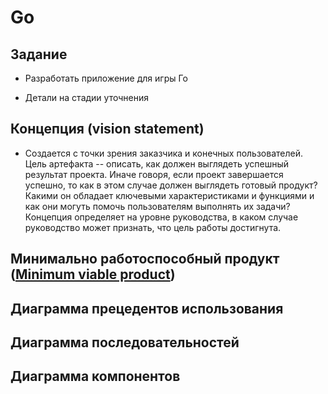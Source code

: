 # Go

## Задание
- Разработать приложение для игры Го

- Детали на стадии уточнения

## Концепция (vision statement)
- Создается с точки зрения заказчика и конечных пользователей. Цель артефакта -- описать, как должен выглядеть успешный результат проекта. Иначе говоря, если проект завершается успешно, то как в этом случае должен выглядеть готовый продукт? Какими он обладает ключевыми характеристиками и функциями и как они могуть помочь пользователям выполнять их задачи? Концепция определяет на уровне руководства, в каком случае руководство может признать, что цель работы достигнута.

## Минимально работоспособный продукт ([Minimum viable product](https://en.wikipedia.org/wiki/Minimum_viable_product))
  
## Диаграмма прецедентов использования

## Диаграмма последовательностей

## Диаграмма компонентов
